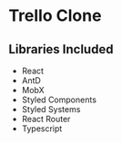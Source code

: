 # Trello Clone

## Libraries Included

* React
* AntD
* MobX
* Styled Components
* Styled Systems
* React Router
* Typescript
